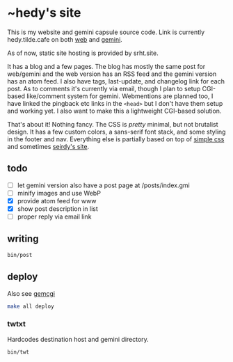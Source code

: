 # ~hedy's site

This is my website and gemini capsule source code. Link is currently
hedy.tilde.cafe on both [web](https://home.hedy.dev) and
[gemini](gemini://home.hedy.dev).

As of now, static site hosting is provided by srht.site.


It has a blog and a few pages. The blog has mostly the same post for web/gemini
and the web version has an RSS feed and the gemini version has an atom feed.
I also have tags, last-update, and changelog link for each post. As to comments
it's currently via email, though I plan to setup CGI-based like/comment system
for gemini. Webmentions are planned too, I have linked the pingback etc links
in the `<head>` but I don't have them setup and working yet. I also want to
make this a lightweight CGI-based solution.

That's about it! Nothing fancy. The CSS is *pretty* minimal, but not brutalist
design. It has a few custom colors, a sans-serif font stack, and some styling in
the footer and nav. Everything else is partially based on top of [simple
css](https://simplecss.org) and sometimes [seirdy's site](https://seirdy.one).

## todo

- [ ] let gemini version also have a post page at /posts/index.gmi
- [ ] minify images and use WebP
- [x] provide atom feed for www
- [x] show post description in list
- [ ] proper reply via email link

## writing

```sh
bin/post
```

## deploy

Also see [gemcgi](../gemcgi)

```sh
make all deploy
```

### twtxt

Hardcodes destination host and gemini directory.

```sh
bin/twt
```
